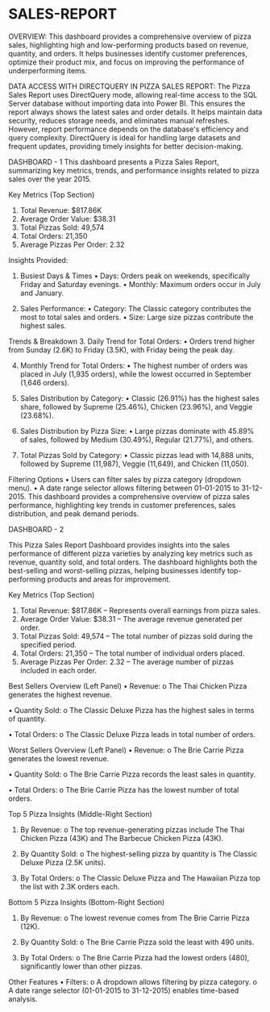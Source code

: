 # SALES-REPORT 

OVERVIEW:
This dashboard provides a comprehensive overview of pizza sales, highlighting high and low-performing products based on revenue, quantity, and orders. 
It helps businesses identify customer preferences, optimize their product mix, and focus on improving the performance of underperforming items.

DATA ACCESS WITH DIRECTQUERY IN PIZZA SALES REPORT:
The Pizza Sales Report uses DirectQuery mode, allowing real-time access to the SQL Server database without importing data into Power BI. 
This ensures the report always shows the latest sales and order details. It helps maintain data security, reduces storage needs, and eliminates manual refreshes. 
However, report performance depends on the database's efficiency and query complexity. 
DirectQuery is ideal for handling large datasets and frequent updates, providing timely insights for better decision-making.


DASHBOARD - 1
This dashboard presents a Pizza Sales Report, summarizing key metrics, trends, and performance insights related to pizza sales over the year 2015.

Key Metrics (Top Section)
1.	Total Revenue: $817.86K
2.	Average Order Value: $38.31
3.	Total Pizzas Sold: 49,574
4.	Total Orders: 21,350
5.	Average Pizzas Per Order: 2.32
   
Insights Provided:
1. Busiest Days & Times
•	Days: Orders peak on weekends, specifically Friday and Saturday evenings.
•	Monthly: Maximum orders occur in July and January.

2. Sales Performance:
•	Category: The Classic category contributes the most to total sales and orders.
•	Size: Large size pizzas contribute the highest sales.

Trends & Breakdown
3. Daily Trend for Total Orders:
•	Orders trend higher from Sunday (2.6K) to Friday (3.5K), with Friday being the peak day.

4. Monthly Trend for Total Orders:
•	The highest number of orders was placed in July (1,935 orders), while the lowest occurred in September (1,646 orders).

6. Sales Distribution by Category:
•	Classic (26.91%) has the highest sales share, followed by Supreme (25.46%), Chicken (23.96%), and Veggie (23.68%).

7. Sales Distribution by Pizza Size:
•	Large pizzas dominate with 45.89% of sales, followed by Medium (30.49%), Regular (21.77%), and others.

8. Total Pizzas Sold by Category:
•	Classic pizzas lead with 14,888 units, followed by Supreme (11,987), Veggie (11,649), and Chicken (11,050).

Filtering Options
•	Users can filter sales by pizza category (dropdown menu).
•	A date range selector allows filtering between 01-01-2015 to 31-12-2015.
This dashboard provides a comprehensive overview of pizza sales performance, highlighting key trends in customer preferences, sales distribution, and peak demand periods.

DASHBOARD - 2

This Pizza Sales Report Dashboard provides insights into the sales performance of different pizza varieties by analyzing key metrics such as revenue, quantity sold, and total orders. The dashboard highlights both the best-selling and worst-selling pizzas, helping businesses identify top-performing products and areas for improvement.

Key Metrics (Top Section)
1.	Total Revenue: $817.86K – Represents overall earnings from pizza sales.
2.	Average Order Value: $38.31 – The average revenue generated per order.
3.	Total Pizzas Sold: 49,574 – The total number of pizzas sold during the specified period.
4.	Total Orders: 21,350 – The total number of individual orders placed.
5.	Average Pizzas Per Order: 2.32 – The average number of pizzas included in each order.

Best Sellers Overview (Left Panel)
•	Revenue:
o	The Thai Chicken Pizza generates the highest revenue.

•	Quantity Sold:
o	The Classic Deluxe Pizza has the highest sales in terms of quantity.

•	Total Orders:
o	The Classic Deluxe Pizza leads in total number of orders.

Worst Sellers Overview (Left Panel)
•	Revenue:
o	The Brie Carrie Pizza generates the lowest revenue.

•	Quantity Sold:
o	The Brie Carrie Pizza records the least sales in quantity.

•	Total Orders:
o	The Brie Carrie Pizza has the lowest number of total orders.

Top 5 Pizza Insights (Middle-Right Section)
1.	By Revenue:
o	The top revenue-generating pizzas include The Thai Chicken Pizza (43K) and The Barbecue Chicken Pizza (43K).

2.	By Quantity Sold:
o	The highest-selling pizza by quantity is The Classic Deluxe Pizza (2.5K units).

3.	By Total Orders:
o	The Classic Deluxe Pizza and The Hawaiian Pizza top the list with 2.3K orders each.

Bottom 5 Pizza Insights (Bottom-Right Section)
1.	By Revenue:
o	The lowest revenue comes from The Brie Carrie Pizza (12K).

2.	By Quantity Sold:
o	The Brie Carrie Pizza sold the least with 490 units.

3.	By Total Orders:
o	The Brie Carrie Pizza had the lowest orders (480), significantly lower than other pizzas.

Other Features
•	Filters:
o	A dropdown allows filtering by pizza category.
o	A date range selector (01-01-2015 to 31-12-2015) enables time-based analysis.

